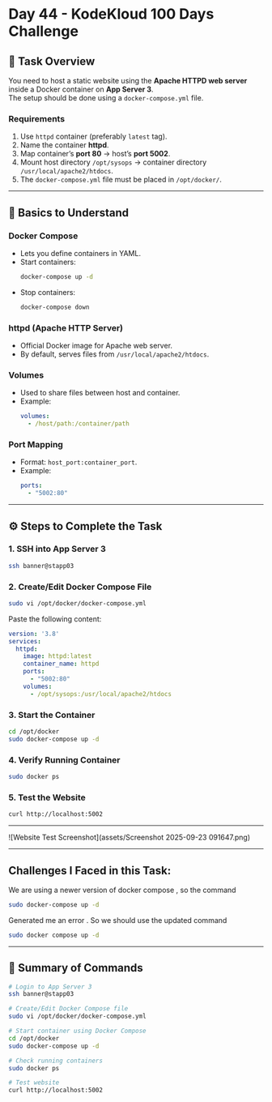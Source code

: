 # Day 44 - KodeKloud 100 Days Challenge

## 📝 Task Overview
You need to host a static website using the **Apache HTTPD web server** inside a Docker container on **App Server 3**.  
The setup should be done using a `docker-compose.yml` file.  

### Requirements
1. Use `httpd` container (preferably `latest` tag).  
2. Name the container **httpd**.  
3. Map container’s **port 80** → host’s **port 5002**.  
4. Mount host directory `/opt/sysops` → container directory `/usr/local/apache2/htdocs`.  
5. The `docker-compose.yml` file must be placed in `/opt/docker/`.

---

## 🔑 Basics to Understand

### Docker Compose
- Lets you define containers in YAML.
- Start containers:  
  ```bash
  docker-compose up -d
  ```
- Stop containers:  
  ```bash
  docker-compose down
  ```

### httpd (Apache HTTP Server)
- Official Docker image for Apache web server.
- By default, serves files from `/usr/local/apache2/htdocs`.

### Volumes
- Used to share files between host and container.  
- Example:  
  ```yaml
  volumes:
    - /host/path:/container/path
  ```

### Port Mapping
- Format: `host_port:container_port`.  
- Example:  
  ```yaml
  ports:
    - "5002:80"
  ```

---

## ⚙️ Steps to Complete the Task

### 1. SSH into App Server 3
```bash
ssh banner@stapp03
```

### 2. Create/Edit Docker Compose File
```bash
sudo vi /opt/docker/docker-compose.yml
```

Paste the following content:
```yaml
version: '3.8'
services:
  httpd:
    image: httpd:latest
    container_name: httpd
    ports:
      - "5002:80"
    volumes:
      - /opt/sysops:/usr/local/apache2/htdocs
```

### 3. Start the Container
```bash
cd /opt/docker
sudo docker-compose up -d
```

### 4. Verify Running Container
```bash
sudo docker ps
```

### 5. Test the Website
```bash
curl http://localhost:5002
```

---
![Website Test Screenshot](assets/Screenshot 2025-09-23 091647.png)

---

## Challenges I Faced in this Task:
We are using a newer version of docker compose , so the command

```bash
sudo docker-compose up -d
```
Generated me an error . So we should use the updated command 

```bash
sudo docker compose up -d
```

---

## 📌 Summary of Commands

```bash
# Login to App Server 3
ssh banner@stapp03

# Create/Edit Docker Compose file
sudo vi /opt/docker/docker-compose.yml

# Start container using Docker Compose
cd /opt/docker
sudo docker-compose up -d

# Check running containers
sudo docker ps

# Test website
curl http://localhost:5002
```